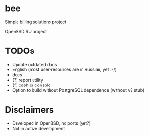 bee
===

Simple billing solutions project

OpenBSD.RU project

TODOs
===
* Update outdated docs
* English (most user-resources are in Russian, yet :-/)
 * docs
 * (?) report utility
 * (?) cashier console
* Option to build without PostgreSQL dependence (without v2 stub)

Disclaimers
===
* Developed in OpenBSD, no ports (yet?)
* Not in active development
